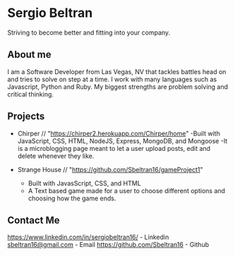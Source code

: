 # Sergio Beltran

Striving to become better and fitting into your company.

## About me
I am a Software Developer from Las Vegas, NV that tackles battles head on and tries to solve on step at a time. 
I work with many languages such as Javascript, Python and Ruby. My biggest strengths are problem solving and critical thinking.


## Projects
- Chirper // "https://chirper2.herokuapp.com/Chirper/home"
  -Built with JavaScript, CSS, HTML, NodeJS, Express, MongoDB, and Mongoose
  -It is a microblogging page meant to let a user upload posts, edit and delete whenever they like.

- Strange House // "https://github.com/Sbeltran16/gameProject1"
  - Built with JavasScript, CSS, and HTML
  - A Text based game made for a user to choose different options and choosing how the game ends.

## Contact Me
https://www.linkedin.com/in/sergiobeltran16/ - Linkedin
sbeltran16@gmail.com - Email
https://github.com/Sbeltran16 - Github
